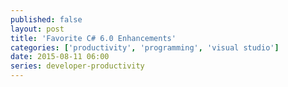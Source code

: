 ```yaml
---
published: false
layout: post
title: 'Favorite C# 6.0 Enhancements'
categories: ['productivity', 'programming', 'visual studio']
date: 2015-08-11 06:00
series: developer-productivity
---
```


